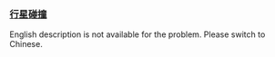 ### [行星碰撞](https://leetcode.com/problems/XagZNi)

<p>English description is not available for the problem. Please switch to Chinese.</p>
